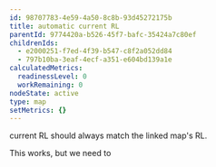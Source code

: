 ```yaml
---
id: 98707783-4e59-4a50-8c8b-93d45272175b
title: automatic current RL
parentId: 9774420a-b526-45f7-bafc-35424a7c80ef
childrenIds:
  - e2000251-f7ed-4f39-b547-c8f2a052dd84
  - 797b10ba-3eaf-4ecf-a351-e604bd139a1e
calculatedMetrics:
  readinessLevel: 0
  workRemaining: 0
nodeState: active
type: map
setMetrics: {}
---
```

current RL should always match the linked map's RL.

This works, but we need to 